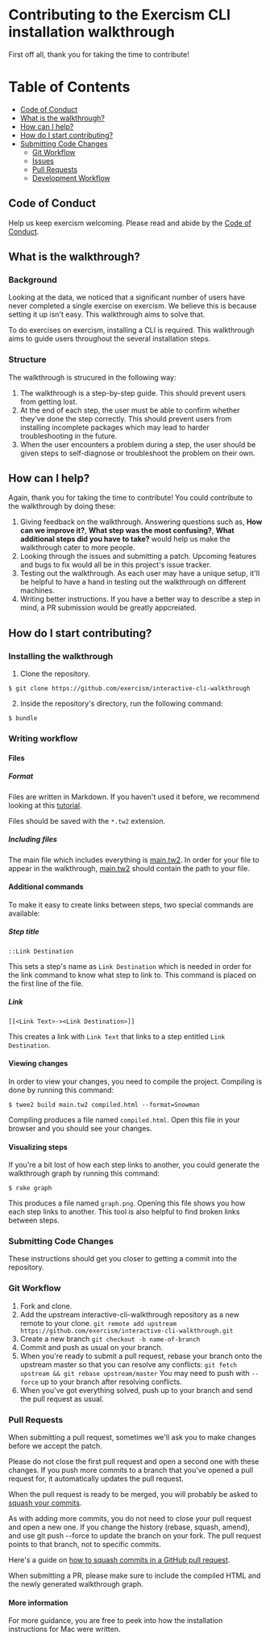 # Contributing to the Exercism CLI installation walkthrough

First off all, thank you for taking the time to contribute!

# Table of Contents

* [Code of Conduct](#code-of-conduct)
* [What is the walkthrough?](#what-is-the-walkthrough?)
* [How can I help?](#how-can-i-help?)
* [How do I start contributing?](#how-do-i-start-contributing)
* [Submitting Code Changes](#submitting-code-changes)
    - [Git Workflow](#git-workflow)
    - [Issues](#issues)
    - [Pull Requests](#pull-requests)
    - [Development Workflow](#development-workflow)

## Code of Conduct

Help us keep exercism welcoming. Please read and abide by the [Code of Conduct][coc].

## What is the walkthrough?

### Background

Looking at the data, we noticed that a significant number of users have never
completed a single exercise on exercism. We believe this is because setting it up
isn't easy. This walkthrough aims to solve that.

To do exercises on exercism, installing a CLI is required. This walkthrough aims
to guide users throughout the several installation steps.

### Structure

The walkthrough is strucured in the following way:

1. The walkthrough is a step-by-step guide. This should prevent users from
getting lost.
1. At the end of each step, the user must be able to confirm whether they've
done the step correctly. This should prevent users from installing incomplete
packages which may lead to harder troubleshooting in the future.
1. When the user encounters a problem during a step, the user should be given
steps to self-diagnose or troubleshoot the problem on their own.

## How can I help?

Again, thank you for taking the time to contribute! You could contribute to
the walkthrough by doing these:

1. Giving feedback on the walkthrough. Answering questions such as,
**How can we improve it?**, **What step was the most confusing?**,
**What additional steps did you have to take?** would help us make the
walkthrough cater to more people.
1. Looking through the issues and submitting a patch. Upcoming features and
bugs to fix would all be in this project's issue tracker.
1. Testing out the walkthrough. As each user may have a unique setup, it'll
be helpful to have a hand in testing out the walkthrough on different machines.
1. Writing better instructions. If you have a better way to describe a step in
mind, a PR submission would be greatly appcreiated.

## How do I start contributing?

### Installing the walkthrough

1. Clone the repository.

```
$ git clone https://github.com/exercism/interactive-cli-walkthrough
```

2. Inside the repository's directory, run the following command:

```
$ bundle
```

### Writing workflow

#### Files

##### Format

Files are written in Markdown. If you haven't used it before, we recommend
looking at this [tutorial][markdown].

Files should be saved with the `*.tw2` extension.

##### Including files

The main file which includes everything is [main.tw2][main.tw2]. In order for
your file to appear in the walkthrough, [main.tw2][main.tw2] should contain the
path to your file.

#### Additional commands

To make it easy to create links between steps, two special commands are
available:

##### Step title

`::Link Destination`

This sets a step's name as `Link Destination` which is needed in order for the
link command to know what step to link to. This command is placed on the first
line of the file.

##### Link

`[[<Link Text>-><Link Destination>]]`

This creates a link with `Link Text` that links to a step entitled
`Link Destination`.

#### Viewing changes

In order to view your changes, you need to compile the project. Compiling is
done by running this command:

```
$ twee2 build main.tw2 compiled.html --format=Snowman
```

Compiling produces a file named `compiled.html`. Open this file in your browser
and you should see your changes.

#### Visualizing steps

If you're a bit lost of how each step links to another, you could generate
the walkthrough graph by running this command:

```
$ rake graph
```

This produces a file named `graph.png`. Opening this file shows you
how each step links to another. This tool is also helpful to find broken links
between steps.

### Submitting Code Changes

These instructions should get you closer to getting a commit into the
repository.

### Git Workflow

1. Fork and clone.
1. Add the upstream interactive-cli-walkthrough repository as a new remote to your clone.
   `git remote add upstream https://github.com/exercism/interactive-cli-walkthrough.git`
1. Create a new branch
   `git checkout -b name-of-branch`
1. Commit and push as usual on your branch.
1. When you're ready to submit a pull request, rebase your branch onto
   the upstream master so that you can resolve any conflicts:
   `git fetch upstream && git rebase upstream/master`
   You may need to push with `--force` up to your branch after resolving conflicts.
1. When you've got everything solved, push up to your branch and send the pull request as usual.

### Pull Requests

When submitting a pull request, sometimes we'll ask you to make changes before
we accept the patch.

Please do not close the first pull request and open a second one with these
changes. If you push more commits to a branch that you've opened a pull
request for, it automatically updates the pull request.

When the pull request is ready to be merged, you will probably be asked to [squash your commits][squash-commits].

As with adding more commits, you do not need to close your pull request and open a new one.
If you change the history (rebase, squash, amend), and use git push --force to update the branch on your fork.
The pull request points to that branch, not to specific commits.

Here's a guide on [how to squash commits in a GitHub pull request][squash-commits].

When submitting a PR, please make sure to include the compiled HTML and the
newly generated walkthrough graph.


#### More information

For more guidance, you are free to peek into how the installation
instructions for Mac were written.

[coc]: https://github.com/exercism/exercism.io/blob/master/CODE_OF_CONDUCT.md
[main.tw2]: https://github.com/exercism/exercism.io/blob/master/main.tw2
[squash-commits]: http://blog.steveklabnik.com/posts/2012-11-08-how-to-squash-commits-in-a-github-pull-request
[issues]: https://github.com/exercism/interactive-cli-walkthrough/issues
[markdown]: https://github.com/adam-p/markdown-here/wiki/Markdown-Cheatsheet
